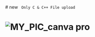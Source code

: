 #   n e w  
``
Only C & C++ File upload 
 ``

#

# ![MY_PIC_canva pro](https://github.com/user-attachments/assets/deca4f7c-281a-409d-a92c-87f3eda516b6)

# 
